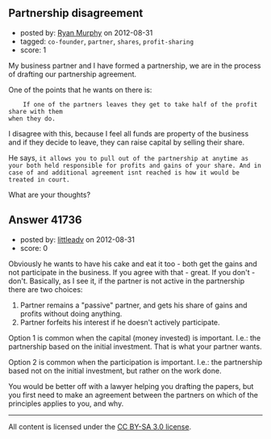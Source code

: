 ## Partnership disagreement

- posted by: [Ryan Murphy](https://stackexchange.com/users/-1/19499-ryan-murphy) on 2012-08-31
- tagged: `co-founder`, `partner`, `shares`, `profit-sharing`
- score: 1

My business partner and I have formed a partnership, we are in the process of drafting our partnership agreement. 

One of the points that he wants on there is:

        If one of the partners leaves they get to take half of the profit share with them 
    when they do.

I disagree with this, because I feel all funds are property of the business and if they decide to leave, they can raise capital by selling their share.

He says, `it allows you to pull out of the partnership at anytime as your both held responsible for profits and gains of your share. And in case of and additional agreement isnt reached is how it would be treated in court.` 

What are your thoughts?


## Answer 41736

- posted by: [littleadv](https://stackexchange.com/users/-1/13808-littleadv) on 2012-08-31
- score: 0

Obviously he wants to have his cake and eat it too - both get the gains and not participate in the business. If you agree with that - great. If you don't - don't. Basically, as I see it, if the partner is not active in the partnership there are two choices:

1. Partner remains a "passive" partner, and gets his share of gains and profits without doing anything.
2. Partner forfeits his interest if he doesn't actively participate.

Option 1 is common when the capital (money invested) is important. I.e.: the partnership based on the initial investment. That is what your partner wants.

Option 2 is common when the participation is important. I.e.: the partnership based not on the initial investment, but rather on the work done.

You would be better off with a lawyer helping you drafting the papers, but you first need to make an agreement between the partners on which of the principles applies to you, and why.



---

All content is licensed under the [CC BY-SA 3.0 license](https://creativecommons.org/licenses/by-sa/3.0/).
